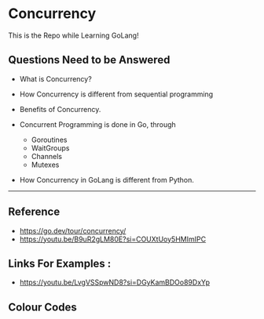 # Concurrency
This is the Repo while Learning GoLang! 

## Questions Need to be Answered
- What is Concurrency?

- How Concurrency is different from sequential programming

- Benefits of Concurrency.

- Concurrent Programming is done in Go, through
  - Goroutines
  - WaitGroups
  - Channels
  - Mutexes

- How Concurrency in GoLang is different from Python.
---
## Reference 
- https://go.dev/tour/concurrency/
- https://youtu.be/B9uR2gLM80E?si=COUXtUoy5HMImIPC

## Links For Examples :
- https://youtu.be/LvgVSSpwND8?si=DGyKamBDOo89DxYp

## Colour Codes
